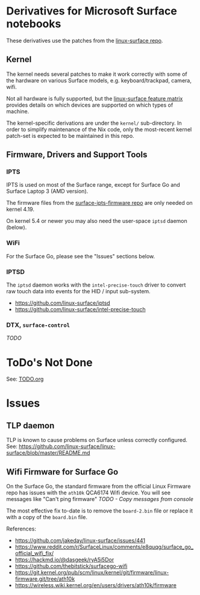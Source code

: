 # Derivatives for Microsoft Surface notebooks

These derivatives use the patches from the [linux-surface repo](https://github.com/linux-surface/linux-surface/tree/master/patches).

## Kernel

The kernel needs several patches to make it work correctly with some of the hardware on various
Surface models, e.g. keyboard/trackpad, camera, wifi.

Not all hardware is fully supported, but the
[linux-surface feature matrix](https://github.com/linux-surface/linux-surface/wiki/Supported-Devices-and-Features#feature-matrix)
provides details on which devices are supported on which types of machine.

The kernel-specific derivations are under the `kernel/` sub-directory.
In order to simplify maintenance of the Nix code, only the most-recent kernel patch-set is expected
to be maintained in this repo.

## Firmware, Drivers and Support Tools

### IPTS

IPTS is used on most of the Surface range, except for Surface Go and Surface Laptop 3 (AMD version).

The firmware files from the [surface-ipts-firmware repo](https://github.com/linux-surface/surface-ipts-firmware.git)
are only needed on kernel 4.19.

On kernel 5.4 or newer you may also need the user-space `iptsd` daemon (below).

### WiFi

For the Surface Go, please see the "Issues" sections below.

### IPTSD

The `iptsd` daemon works with the `intel-precise-touch` driver to convert raw touch data into events
for the HID / input sub-system.

- https://github.com/linux-surface/iptsd
- https://github.com/linux-surface/intel-precise-touch

### DTX, `surface-control`

*TODO*

# ToDo's Not Done

See: [TODO.org](./TODO.org)

# Issues

## TLP daemon

TLP is known to cause problems on Surface unless correctly configured.
See: https://github.com/linux-surface/linux-surface/blob/master/README.md

## Wifi Firmware for Surface Go

On the Surface Go, the standard firmware from the official Linux Firmware repo has issues with the
`ath10k` QCA6174 Wifi device.
You will see messages like "Can't ping firmware" *TODO - Copy messages from console*

The most effective fix to-date is to remove the `board-2.bin` file or replace it with a copy of the
`board.bin` file.

References:
- https://github.com/jakeday/linux-surface/issues/441
- https://www.reddit.com/r/SurfaceLinux/comments/e8quqg/surface_go_official_wifi_fix/
- https://hackmd.io/@dasgeek/ryA5i5Dor
- https://github.com/thebitstick/surfacego-wifi
- https://git.kernel.org/pub/scm/linux/kernel/git/firmware/linux-firmware.git/tree/ath10k
- https://wireless.wiki.kernel.org/en/users/drivers/ath10k/firmware
